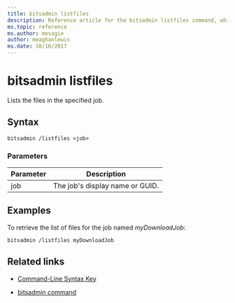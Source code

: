 ```yaml
---
title: bitsadmin listfiles
description: Reference article for the bitsadmin listfiles command, which lists the files in the specified job.
ms.topic: reference
ms.author: mosagie
author: meaghanlewis
ms.date: 10/16/2017
---
```


# bitsadmin listfiles

Lists the files in the specified job.

## Syntax

```
bitsadmin /listfiles <job>
```

### Parameters

| Parameter | Description |
| -------------- | -------------- |
| job | The job's display name or GUID. |

## Examples

To retrieve the list of files for the job named *myDownloadJob*:

```
bitsadmin /listfiles myDownloadJob
```

## Related links

- [Command-Line Syntax Key](command-line-syntax-key.md)

- [bitsadmin command](bitsadmin.md)
